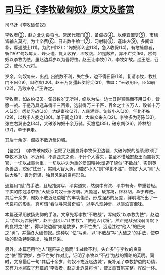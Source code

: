 # [司马迁《李牧破匈奴》原文及鉴赏](https://www.vrrw.net/wx/10226.html)

司马迁《李牧破匈奴》

李牧者②，赵之北边良将也。常居代雁门③，备匈奴④。以便宜置吏⑤，市租皆输入莫府，为士卒费⑥。日击数牛飨士⑦，习射骑⑧，谨烽火⑨，多间谍⑩，厚遇战士(11)。为约曰(12)：“匈奴即入盗(13)，急入收保(14)，有敢捕虏者，斩(15)!”匈奴每入，烽火谨，辄入收保，不敢战。如是数岁，亦不亡失(16)。然匈奴以李牧为怯，虽赵边兵亦以为吾将怯。赵王让李牧(17)，李牧如故。赵王怒，召之，使他人代将。

岁余，匈奴每来，出战; 出战数不利，失亡多，边不得田畜(18)。复请李牧，牧杜门不出(19)，固称疾(20)。赵王乃复彊起使将兵(21)，牧曰：“王必用臣，臣如前(22)，乃敢奉令。”王许之。

李牧至，如故约(23)。匈奴数岁无所得，终以为怯。边士日得赏赐而不用(24)，皆愿一战。于是乃具选车得千三百乘，选骑得万三千匹，百金之士五万人，彀者十万人(25)，悉勒习战(26)，大纵畜牧(27)，人民满野。匈奴小入(28)，佯北不胜(29)，以数千人委之(30)。单于闻之(31)，大率众来入(32)。李牧多为奇陈(33)，张左右翼击之(34)，大破杀匈奴十余万骑。灭襜褴(35)，破东胡(36)，降林胡(37)，单于奔走。

其后十余岁，匈奴不敢近赵边城。



【鉴赏】 《李牧破匈奴》记叙了赵国良将李牧保卫边疆、大破匈奴的战绩;歌颂了李牧不急功，不近利，不逞匹夫之勇，不计个人得失，甚至不惜触怒赵王而罢将失官，一切以战事为重，一切以护边为重的爱国精神;塑造了貌似“不敢战”，实则英勇善战，貌似“怯弱”，实则大智大勇，匈奴“小入”则“佯北不胜”，匈奴“大入”则“大破大胜”，善为奇谋，独具风采的良将形象。

通篇用“赋”的手法，且轻描淡写、平实道来，然淡中有浓、平中有奇、举重若轻。平实的陈述与李牧“大破杀匈奴十余万骑。灭襜褴，破东胡，降林胡，单于奔走。其后十余岁，匈奴不敢近赵边城”的丰功伟绩，形成强烈的反差，鲜明地托出了一代良将的形象，真可谓“看似寻常最奇崛”，以平凡现神奇，以淡泊寄至味。

本篇还采用欲扬先抑的手法。文章先写李牧“不敢战”，写匈奴“以李牧为怯”，赵边兵“亦以为吾将怯”，赵王也因此“让李牧”，“使他人代将”。然正是敌强我弱情况下的良将之“怯”，得以使边疆“如是数岁，亦不亡失”，远远胜过“他人”的匹夫之“勇”，并最终大破匈奴。这种以 “怯”写勇，以“不敢战”写“大破之”的手法，使李牧的形象特别突出，独具异采。

另外，本篇还用“他人”逞匹夫之勇而“出战数不利，失亡多”与李牧的良将之“怯”而“数岁，亦不亡失”作对比，证明了李牧以“不战”为战的策略的英明。同时，文章最后一句“其后十余岁，匈奴不敢近赵边城”，既补足了李牧护边的功绩，又有力地照应了开篇的“李牧者，赵之北边良将也”，使文章首尾完整，浑然一体。

